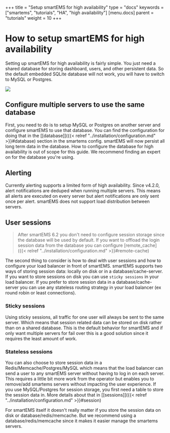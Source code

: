 +++
title = "Setup smartEMS for high availability"
type = "docs"
keywords = ["smartems", "tutorials", "HA", "high availability"]
[menu.docs]
parent = "tutorials"
weight = 10
+++

# How to setup smartEMS for high availability

Setting up smartEMS for high availability is fairly simple. You just need a shared database for storing dashboard, users,
and other persistent data. So the default embedded SQLite database will not work, you will have to switch to
MySQL or Postgres.

<div class="text-center">
  <img src="/img/docs/tutorials/smartems-high-availability.png"  max-width= "800px" class="center" />
</div>

## Configure multiple servers to use the same database

First, you need to do is to setup MySQL or Postgres on another server and configure smartEMS to use that database.
You can find the configuration for doing that in the [[database]]({{< relref "../installation/configuration.md" >}}#database) section in the smartems config.
smartEMS will now persist all long term data in the database. How to configure the database for high availability is out of scope for this guide. We recommend finding an expert on for the database you're using.

## Alerting

Currently alerting supports a limited form of high availability. Since v4.2.0, alert notifications are deduped when running multiple servers. This means all alerts are executed on every server but alert notifications are only sent once per alert. smartEMS does not support load distribution between servers.

## User sessions

> After smartEMS 6.2 you don't need to configure session storage since the database will be used by default.
> If you want to offload the login session data from the database you can configure [remote_cache]({{< relref "../installation/configuration.md" >}}#remote-cache)

The second thing to consider is how to deal with user sessions and how to configure your load balancer in front of smartEMS.
smartEMS supports two ways of storing session data: locally on disk or in a database/cache-server.
If you want to store sessions on disk you can use `sticky sessions` in your load balancer. If you prefer to store session data in a database/cache-server
you can use any stateless routing strategy in your load balancer (ex round robin or least connections).

### Sticky sessions
Using sticky sessions, all traffic for one user will always be sent to the same server. Which means that session related data can be
stored on disk rather than on a shared database. This is the default behavior for smartEMS and if only want multiple servers for fail over this is a good solution since it requires the least amount of work.

### Stateless sessions
You can also choose to store session data in a Redis/Memcache/Postgres/MySQL which means that the load balancer can send a user to any smartEMS server without having to log in on each server. This requires a little bit more work from the operator but enables you to remove/add smartems servers without impacting the user experience.
If you use MySQL/Postgres for session storage, you first need a table to store the session data in. More details about that in [[sessions]]({{< relref "../installation/configuration.md" >}}#session)

For smartEMS itself it doesn't really matter if you store the session data on disk or database/redis/memcache. But we recommend using a database/redis/memcache since it makes it easier manage the smartems servers.


